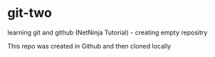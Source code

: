 # git-two
learning git and github (NetNinja Tutorial) - creating empty repositry

This repo was created in Github and then cloned locally